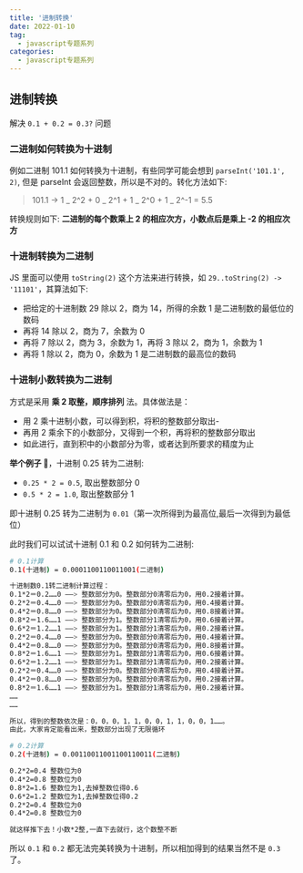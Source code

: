 ```yaml
---
title: '进制转换'
date: 2022-01-10
tag:
  - javascript专题系列
categories:
  - javascript专题系列
---
```


## 进制转换

解决 `0.1 + 0.2 = 0.3?` 问题

### 二进制如何转换为十进制

例如二进制 101.1 如何转换为十进制，有些同学可能会想到 `parseInt('101.1', 2)`, 但是 parseInt 会返回整数，所以是不对的。转化方法如下:

> 101.1 -> 1 _ 2^2 + 0 _ 2^1 + 1 _ 2^0 + 1 _ 2^-1 = 5.5

转换规则如下: **二进制的每个数乘上 2 的相应次方，小数点后是乘上 -2 的相应次方**

### 十进制转换为二进制

JS 里面可以使用 `toString(2)` 这个方法来进行转换，如 `29..toString(2) -> '11101'`，其算法如下:

- 把给定的十进制数 29 除以 2，商为 14，所得的余数 1 是二进制数的最低位的数码
- 再将 14 除以 2，商为 7，余数为 0
- 再将 7 除以 2，商为 3，余数为 1，再将 3 除以 2，商为 1，余数为 1
- 再将 1 除以 2，商为 0，余数为 1 是二进制数的最高位的数码

### 十进制小数转换为二进制

方式是采用 **乘 2 取整，顺序排列** 法。具体做法是：

- 用 2 乘十进制小数，可以得到积，将积的整数部分取出-
- 再用 2 乘余下的小数部分，又得到一个积，再将积的整数部分取出
- 如此进行，直到积中的小数部分为零，或者达到所要求的精度为止

**举个例子 🌰**，十进制 0.25 转为二进制:

- `0.25 * 2 = 0.5`, 取出整数部分 0
- `0.5 * 2 = 1.0`, 取出整数部分 1

即十进制 0.25 转为二进制为 `0.01`（第一次所得到为最高位,最后一次得到为最低位）

此时我们可以试试十进制 0.1 和 0.2 如何转为二进制:

```bash
# 0.1计算
0.1(十进制) = 0.0001100110011001(二进制)

十进制数0.1转二进制计算过程：
0.1*2＝0.2……0 ——> 整数部分为0。整数部分0清零后为0，用0.2接着计算。
0.2*2＝0.4……0 ——> 整数部分为0。整数部分0清零后为0，用0.4接着计算。
0.4*2＝0.8……0 ——> 整数部分为0。整数部分0清零后为0，用0.8接着计算。
0.8*2＝1.6……1 ——> 整数部分为1。整数部分1清零后为0，用0.6接着计算。
0.6*2＝1.2……1 ——> 整数部分为1。整数部分1清零后为0，用0.2接着计算。
0.2*2＝0.4……0 ——> 整数部分为0。整数部分0清零后为0，用0.4接着计算。
0.4*2＝0.8……0 ——> 整数部分为0。整数部分0清零后为0，用0.8接着计算。
0.8*2＝1.6……1 ——> 整数部分为1。整数部分1清零后为0，用0.6接着计算。
0.6*2＝1.2……1 ——> 整数部分为1。整数部分1清零后为0，用0.2接着计算。
0.2*2＝0.4……0 ——> 整数部分为0。整数部分0清零后为0，用0.4接着计算。
0.4*2＝0.8……0 ——> 整数部分为0。整数部分0清零后为0，用0.2接着计算。
0.8*2＝1.6……1 ——> 整数部分为1。整数部分1清零后为0，用0.2接着计算。
……
……

所以，得到的整数依次是：0，0，0，1，1，0，0，1，1，0，0，1……。
由此，大家肯定能看出来，整数部分出现了无限循环

# 0.2计算
0.2(十进制) = 0.00110011001100110011(二进制)

0.2*2=0.4 整数位为0
0.4*2=0.8 整数位为0
0.8*2=1.6 整数位为1,去掉整数位得0.6
0.6*2=1.2 整数位为1,去掉整数位得0.2
0.2*2=0.4 整数位为0
0.4*2=0.8 整数位为0

就这样推下去！小数*2整,一直下去就行，这个数整不断
```

所以 `0.1` 和 `0.2` 都无法完美转换为十进制，所以相加得到的结果当然不是 `0.3` 了。

